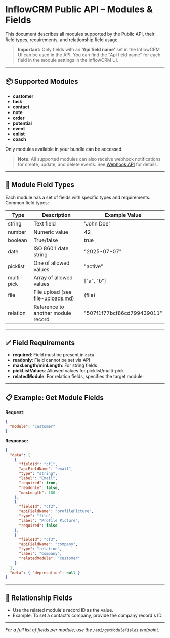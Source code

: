 # InflowCRM Public API – Modules & Fields

This document describes all modules supported by the Public API, their field types, requirements, and relationship field usage.

> **Important:** Only fields with an **'Api field name'** set in the InflowCRM UI can be used in the API.
> You can find the "Api field name" for each field in the module settings in the InflowCRM UI.

---

## 📦 Supported Modules

- **customer**
- **task**
- **contact**
- **note**
- **order**
- **potential**
- **event**
- **enlist**
- **coach**

Only modules available in your bundle can be accessed.

> **Note:** All supported modules can also receive webhook notifications for create, update, and delete events. See [Webhook API](./webhooks.md) for details.

---

## 📝 Module Field Types

Each module has a set of fields with specific types and requirements.
Common field types:

| Type        | Description                        | Example Value         |
|-------------|------------------------------------|----------------------|
| string      | Text field                         | "John Doe"           |
| number      | Numeric value                      | 42                   |
| boolean     | True/false                         | true                 |
| date        | ISO 8601 date string               | "2025-07-07"         |
| picklist    | One of allowed values              | "active"             |
| multi-pick  | Array of allowed values            | ["a", "b"]           |
| file        | File upload (see file-uploads.md)  | (file)               |
| relation    | Reference to another module record | "507f1f77bcf86cd799439011" |

---

## ✅ Field Requirements

- **required**: Field must be present in `data`
- **readonly**: Field cannot be set via API
- **maxLength/minLength**: For string fields
- **pickListValues**: Allowed values for picklist/multi-pick
- **relatedModule**: For relation fields, specifies the target module

---

## 📋 Example: Get Module Fields

**Request:**
```json
{
  "module": "customer"
}
```

**Response:**
```json
{
  "data": [
    {
      "fieldId": "cf1",
      "apiFieldName": "email",
      "type": "string",
      "label": "Email",
      "required": true,
      "readonly": false,
      "maxLength": 100
    },
    {
      "fieldId": "cf2",
      "apiFieldName": "profilePicture",
      "type": "file",
      "label": "Profile Picture",
      "required": false
    },
    {
      "fieldId": "cf3",
      "apiFieldName": "company",
      "type": "relation",
      "label": "Company",
      "relatedModule": "customer"
    }
  ],
  "meta": { "deprecation": null }
}
```

---

## 🔗 Relationship Fields

- Use the related module's record ID as the value.
- Example: To set a contact's company, provide the company record's ID.

---

_For a full list of fields per module, use the `/api/getModuleFields` endpoint._